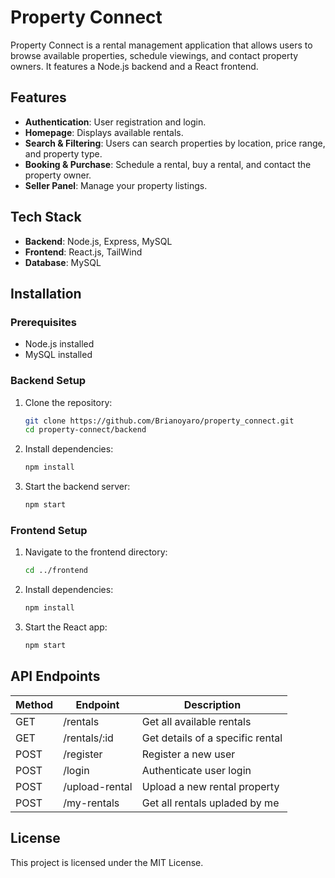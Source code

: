 # Property Connect

Property Connect is a rental management application that allows users to browse available properties, schedule viewings, and contact property owners. It features a Node.js backend and a React frontend.

## Features
- **Authentication**: User registration and login.
- **Homepage**: Displays available rentals.
- **Search & Filtering**: Users can search properties by location, price range, and property type.
- **Booking & Purchase**: Schedule a rental, buy a rental, and contact the property owner.
- **Seller Panel**: Manage your property listings.

## Tech Stack
- **Backend**: Node.js, Express, MySQL
- **Frontend**: React.js, TailWind
- **Database**: MySQL


## Installation
### Prerequisites
- Node.js installed
- MySQL installed

### Backend Setup
1. Clone the repository:
   ```sh
   git clone https://github.com/Brianoyaro/property_connect.git
   cd property-connect/backend
   ```
2. Install dependencies:
   ```sh
   npm install
   ```
3. Start the backend server:
   ```sh
   npm start
   ```

### Frontend Setup
1. Navigate to the frontend directory:
   ```sh
   cd ../frontend
   ```
2. Install dependencies:
   ```sh
   npm install
   ```
3. Start the React app:
   ```sh
   npm start
   ```

## API Endpoints
| Method | Endpoint             | Description                        |
|--------|----------------------|------------------------------------|
| GET    | /rentals             | Get all available rentals         |
| GET    | /rentals/:id         | Get details of a specific rental  |
| POST   | /register            | Register a new user               |
| POST   | /login               | Authenticate user login           |
| POST   | /upload-rental       | Upload a new rental property      |
| POST   | /my-rentals          | Get all rentals upladed by me     |

## License
This project is licensed under the MIT License.